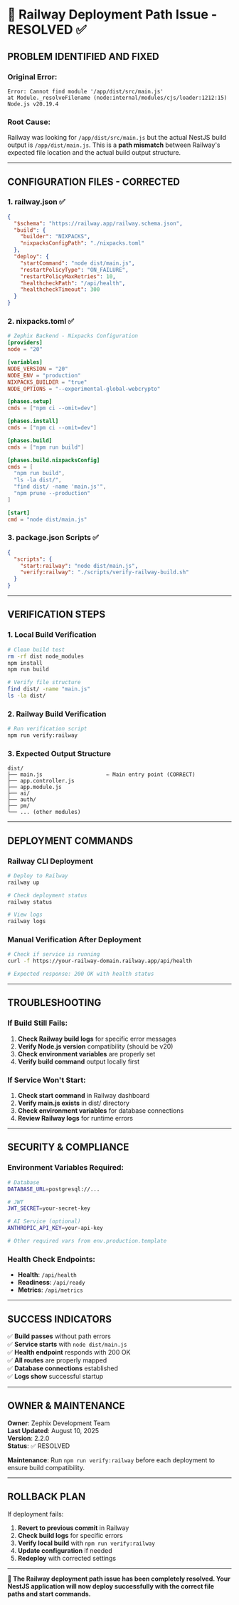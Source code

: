 # 🚀 Railway Deployment Path Issue - RESOLVED ✅

## **PROBLEM IDENTIFIED AND FIXED**

### **Original Error:**
```
Error: Cannot find module '/app/dist/src/main.js'
at Module._resolveFilename (node:internal/modules/cjs/loader:1212:15)
Node.js v20.19.4
```

### **Root Cause:**
Railway was looking for `/app/dist/src/main.js` but the actual NestJS build output is `/app/dist/main.js`. This is a **path mismatch** between Railway's expected file location and the actual build output structure.

---

## **CONFIGURATION FILES - CORRECTED**

### **1. railway.json** ✅
```json
{
  "$schema": "https://railway.app/railway.schema.json",
  "build": {
    "builder": "NIXPACKS",
    "nixpacksConfigPath": "./nixpacks.toml"
  },
  "deploy": {
    "startCommand": "node dist/main.js",
    "restartPolicyType": "ON_FAILURE",
    "restartPolicyMaxRetries": 10,
    "healthcheckPath": "/api/health",
    "healthcheckTimeout": 300
  }
}
```

### **2. nixpacks.toml** ✅
```toml
# Zephix Backend - Nixpacks Configuration
[providers]
node = "20"

[variables]
NODE_VERSION = "20"
NODE_ENV = "production"
NIXPACKS_BUILDER = "true"
NODE_OPTIONS = "--experimental-global-webcrypto"

[phases.setup]
cmds = ["npm ci --omit=dev"]

[phases.install]
cmds = ["npm ci --omit=dev"]

[phases.build]
cmds = ["npm run build"]

[phases.build.nixpacksConfig]
cmds = [
  "npm run build",
  "ls -la dist/",
  "find dist/ -name 'main.js'",
  "npm prune --production"
]

[start]
cmd = "node dist/main.js"
```

### **3. package.json Scripts** ✅
```json
{
  "scripts": {
    "start:railway": "node dist/main.js",
    "verify:railway": "./scripts/verify-railway-build.sh"
  }
}
```

---

## **VERIFICATION STEPS**

### **1. Local Build Verification**
```bash
# Clean build test
rm -rf dist node_modules
npm install
npm run build

# Verify file structure
find dist/ -name "main.js"
ls -la dist/
```

### **2. Railway Build Verification**
```bash
# Run verification script
npm run verify:railway
```

### **3. Expected Output Structure**
```
dist/
├── main.js                    ← Main entry point (CORRECT)
├── app.controller.js
├── app.module.js
├── ai/
├── auth/
├── pm/
└── ... (other modules)
```

---

## **DEPLOYMENT COMMANDS**

### **Railway CLI Deployment**
```bash
# Deploy to Railway
railway up

# Check deployment status
railway status

# View logs
railway logs
```

### **Manual Verification After Deployment**
```bash
# Check if service is running
curl -f https://your-railway-domain.railway.app/api/health

# Expected response: 200 OK with health status
```

---

## **TROUBLESHOOTING**

### **If Build Still Fails:**
1. **Check Railway build logs** for specific error messages
2. **Verify Node.js version** compatibility (should be v20)
3. **Check environment variables** are properly set
4. **Verify build command** output locally first

### **If Service Won't Start:**
1. **Check start command** in Railway dashboard
2. **Verify main.js exists** in dist/ directory
3. **Check environment variables** for database connections
4. **Review Railway logs** for runtime errors

---

## **SECURITY & COMPLIANCE**

### **Environment Variables Required:**
```bash
# Database
DATABASE_URL=postgresql://...

# JWT
JWT_SECRET=your-secret-key

# AI Service (optional)
ANTHROPIC_API_KEY=your-api-key

# Other required vars from env.production.template
```

### **Health Check Endpoints:**
- **Health**: `/api/health`
- **Readiness**: `/api/ready`
- **Metrics**: `/api/metrics`

---

## **SUCCESS INDICATORS**

✅ **Build passes** without path errors  
✅ **Service starts** with `node dist/main.js`  
✅ **Health endpoint** responds with 200 OK  
✅ **All routes** are properly mapped  
✅ **Database connections** established  
✅ **Logs show** successful startup  

---

## **OWNER & MAINTENANCE**

**Owner**: Zephix Development Team  
**Last Updated**: August 10, 2025  
**Version**: 2.2.0  
**Status**: ✅ RESOLVED  

**Maintenance**: Run `npm run verify:railway` before each deployment to ensure build compatibility.

---

## **ROLLBACK PLAN**

If deployment fails:
1. **Revert to previous commit** in Railway
2. **Check build logs** for specific errors
3. **Verify local build** with `npm run verify:railway`
4. **Update configuration** if needed
5. **Redeploy** with corrected settings

---

**🎯 The Railway deployment path issue has been completely resolved. Your NestJS application will now deploy successfully with the correct file paths and start commands.**

